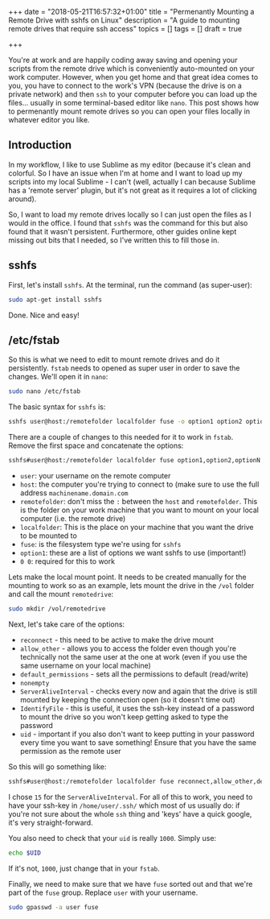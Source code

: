 +++
date = "2018-05-21T16:57:32+01:00"
title = "Permenantly Mounting a Remote Drive with sshfs on Linux"
description = "A guide to mounting remote drives that require ssh access"
topics = []
tags = []
draft = true

+++

You're at work and are happily coding away saving and opening your scripts from the remote drive which is conveniently auto-mounted on your work computer. However, when you get home and that great idea comes to you, you have to connect to the work's VPN (because the drive is on a private network) and then `ssh` to your computer before you can load up the files... usually in some terminal-based editor like `nano`. This post shows how to permenantly mount remote drives so you can open your files locally in whatever editor you like.

<!-- more -->

<h2 id="intro"> Introduction </h2>

In my workflow, I like to use Sublime as my editor (because it's clean and colorful. So I have an issue when I'm at home and I want to load up my scripts into my local Sublime - I can't (well, actually I can because Sublime has a 'remote server' plugin, but it's not great as it requires a lot of clicking around).

So, I want to load my remote drives locally so I can just open the files as I would in the office. I found that `sshfs` was the command for this but also found that it wasn't persistent. Furthermore, other guides online kept missing out bits that I needed, so I've written this to fill those in.

<h2 id="sshfs"> sshfs </h2>

First, let's install `sshfs`. At the terminal, run the command (as super-user):

```bash
sudo apt-get install sshfs
```

Done. Nice and easy!

<h2 id="fstab"> /etc/fstab </h2>

So this is what we need to edit to mount remote drives and do it persistently. `fstab` needs to opened as super user in order to save the changes. We'll open it in `nano`:

```bash
sudo nano /etc/fstab
```

The basic syntax for `sshfs` is:

```bash
sshfs user@host:/remotefolder localfolder fuse -o option1 option2 optionN 0 0
```

There are a couple of changes to this needed for it to work in `fstab`. Remove the first space and concatenate the options:

```bash
sshfs#user@host:/remotefolder localfolder fuse option1,option2,optionN 00
```

* `user`: your username on the remote computer
* `host`: the computer you're trying to connect to (make sure to use the full address `machinename.domain.com`
* `remotefolder`:  don't miss the `:` between the `host` and `remotefolder`. This is the folder on your work machine that you want to mount on your local computer (i.e. the remote drive)
* `localfolder`: This is the place on your machine that you want the drive to be mounted to
* `fuse`: is the filesystem type we're using for `sshfs`
* `option1`: these are a list of options we want sshfs to use (important!)
* `0 0`: required for this to work

Lets make the local mount point. It needs to be created manually for the mounting to work so as an example, lets mount the drive in the `/vol` folder and call the mount `remotedrive`:

```bash
sudo mkdir /vol/remotedrive
```
Next, let's take care of the options:

* `reconnect` - this need to be active to make the drive mount
* `allow_other` - allows you to access the folder even though you're technically not the same user at the one at work (even if you use the same username on your local machine)
* `default_permissions` - sets all the permissions to default (read/write)
* `nonempty`
* `ServerAliveInterval` - checks every now and again that the drive is still mounted by keeping the connection open (so it doesn't time out)
* `IdentifyFile` - this is useful, it uses the ssh-key instead of a password to mount the drive so you won't keep getting asked to type the password
* `uid` - important if you also don't want to keep putting in your password every time you want to save something! Ensure that you have the same permission as the remote user

So this will go something like:

```bash
sshfs#user@host:/remotefolder localfolder fuse reconnect,allow_other,default_permissions,nonempty,ServerAliveInterval=15,IdentifyFile=/home/user/.ssh/id_rsa,uid=1000 00
```
I chose `15` for the `ServerAliveInterval`. For all of this to work, you need to have your ssh-key in `/home/user/.ssh/` which most of us usually do: if you're not sure about the whole `ssh` thing and 'keys' have a quick google, it's very straight-forward.

You also need to check that your `uid` is really `1000`. Simply use:

```bash
echo $UID
```
If it's not, `1000`, just change that in your `fstab`.

Finally, we need to make sure that we have `fuse` sorted out and that we're part of the `fuse` group. Replace `user` with your username.

```bash
sudo gpasswd -a user fuse
```
















